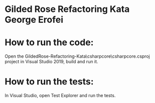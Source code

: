 # Gilded Rose Refactoring Kata George Erofei
# How to run the code:
Open the GildedRose-Refactoring-Kata\csharpcore\csharpcore.csproj project in Visual Studio 2019, build and run it.
# How to run the tests:
In Visual Studio, open Test Explorer and run the tests.

